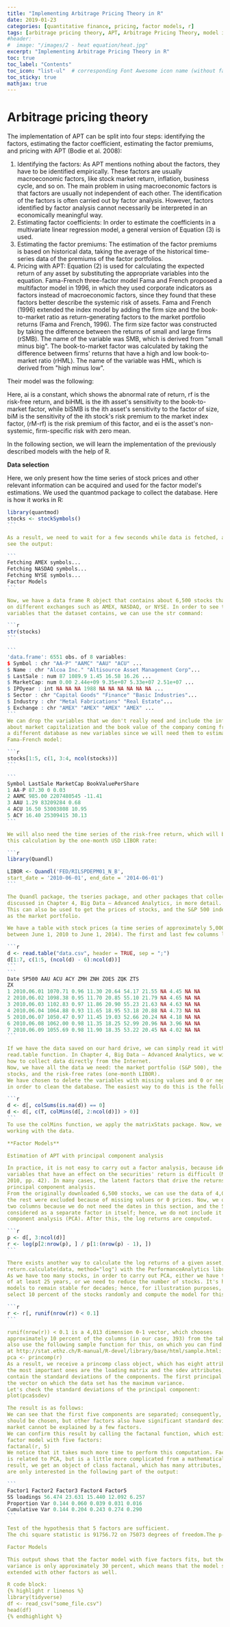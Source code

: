 ```yaml
---
title: "Implementing Arbitrage Pricing Theory in R"
date: 2019-01-23
categories: [quantitative finance, pricing, factor models, r]
tags: [arbitrage pricing theory, APT, Arbitrage Pricing Theory, model implementation, asset pricing, R, statistics]
#header:
#  image: "/images/2 - heat equation/heat.jpg"
excerpt: "Implementing Arbitrage Pricing Theory in R"
toc: true
toc_label: "Contents"
toc_icon: "list-ul"  # corresponding Font Awesome icon name (without fa prefix
toc_sticky: true
mathjax: true
---
```

# Arbitrage pricing theory

The implementation of APT can be split into four steps: identifying the factors,
estimating the factor coefficient, estimating the factor premiums, and pricing with
APT (Bodie et al. 2008):

1. Identifying the factors: As APT mentions nothing about the factors, they
have to be identified empirically. These factors are usually macroeconomic
factors, like stock market return, inflation, business cycle, and so on. The
main problem in using macroeconomic factors is that factors are usually not
independent of each other. The identification of the factors is often carried
out by factor analysis. However, factors identified by factor analysis cannot
necessarily be interpreted in an economically meaningful way.
2. Estimating factor coefficients: In order to estimate the coefficients in a
multivariate linear regression model, a general version of Equation (3)
is used.
3. Estimating the factor premiums: The estimation of the factor premiums
is based on historical data, taking the average of the historical time-series
data of the premiums of the factor portfolios.
4. Pricing with APT: Equation (2) is used for calculating the expected return of
any asset by substituting the appropriate variables into the equation.
Fama-French three-factor model
Fama and French proposed a multifactor model in 1996, in which they used
corporate indicators as factors instead of macroeconomic factors, since they found
that these factors better describe the systemic risk of assets. Fama and French (1996)
extended the index model by adding the firm size and the book-to-market ratio as
return-generating factors to the market portfolio returns (Fama and French, 1996).
The firm size factor was constructed by taking the difference between the returns of
small and large firms (rSMB). The name of the variable was SMB, which is derived from
"small minus big". The book-to-market factor was calculated by taking the difference
between firms' returns that have a high and low book-to-market ratio (rHML). The name
of the variable was HML, which is derived from "high minus low".

Their model was the following:

Here, ai is a constant, which shows the abnormal rate of return, rf is the risk-free
return, and biHML is the ith asset's sensitivity to the book-to-market factor, while biSMB
is the ith asset's sensitivity to the factor of size, biM is the sensitivity of the ith stock's
risk premium to the market index factor, (rM-rf) is the risk premium of this factor, and
ei is the asset's non-systemic, firm-specific risk with zero mean.

In the following section, we will learn the implementation of the previously
described models with the help of R.

**Data selection**

Here, we only present how the time series of stock prices and other relevant information
can be acquired and used for the factor model's estimations.
We used the quantmod package to collect the database.
Here is how it works in R:

````r
library(quantmod)
stocks <- stockSymbols()
```

As a result, we need to wait for a few seconds while data is fetched, and then we can
see the output:

```
Fetching AMEX symbols...
Fetching NASDAQ symbols...
Fetching NYSE symbols...
Factor Models
```

Now, we have a data frame R object that contains about 6,500 stocks that are traded
on different exchanges such as AMEX, NASDAQ, or NYSE. In order to see the
variables that the dataset contains, we can use the str command:

```r
str(stocks)
```

```
'data.frame': 6551 obs. of 8 variables:
$ Symbol : chr "AA-P" "AAMC" "AAU" "ACU" ...
$ Name : chr "Alcoa Inc." "Altisource Asset Management Corp"...
$ LastSale : num 87 1089.9 1.45 16.58 16.26 ...
$ MarketCap: num 0.00 2.44e+09 9.35e+07 5.33e+07 2.51e+07 ...
$ IPOyear : int NA NA NA 1988 NA NA NA NA NA NA ...
$ Sector : chr "Capital Goods" "Finance" "Basic Industries"...
$ Industry : chr "Metal Fabrications" "Real Estate"...
$ Exchange : chr "AMEX" "AMEX" "AMEX" "AMEX" ...
```
We can drop the variables that we don't really need and include the information
about market capitalization and the book value of the company coming from
a different database as new variables since we will need them to estimate the
Fama-French model:

```r
stocks[1:5, c(1, 3:4, ncol(stocks))]
```

```
Symbol LastSale MarketCap BookValuePerShare
1 AA-P 87.30 0 0.03
2 AAMC 985.00 2207480545 -11.41
3 AAU 1.29 83209284 0.68
4 ACU 16.50 53003808 10.95
5 ACY 16.40 25309415 30.13
```

We will also need the time series of the risk-free return, which will be quantified in
this calculation by the one-month USD LIBOR rate:

```r
library(Quandl)

LIBOR <- Quandl('FED/RILSPDEPM01_N_B',
start_date = '2010-06-01', end_date = '2014-06-01')
```

The Quandl package, the tseries package, and other packages that collect data are
discussed in Chapter 4, Big Data – Advanced Analytics, in more detail.
This can also be used to get the prices of stocks, and the S&P 500 index can be used
as the market portfolio.

We have a table with stock prices (a time series of approximately 5,000 stock prices
between June 1, 2010 to June 1, 2014). The first and last few columns look like this:

```r
d <- read.table("data.csv", header = TRUE, sep = ";")
d[1:7, c(1:5, (ncol(d) - 6):ncol(d))]
```
```
Date SP500 AAU ACU ACY ZMH ZNH ZOES ZQK ZTS
ZX
1 2010.06.01 1070.71 0.96 11.30 20.64 54.17 21.55 NA 4.45 NA NA
2 2010.06.02 1098.38 0.95 11.70 20.85 55.10 21.79 NA 4.65 NA NA
3 2010.06.03 1102.83 0.97 11.86 20.90 55.23 21.63 NA 4.63 NA NA
4 2010.06.04 1064.88 0.93 11.65 18.95 53.18 20.88 NA 4.73 NA NA
5 2010.06.07 1050.47 0.97 11.45 19.03 52.66 20.24 NA 4.18 NA NA
6 2010.06.08 1062.00 0.98 11.35 18.25 52.99 20.96 NA 3.96 NA NA
7 2010.06.09 1055.69 0.98 11.90 18.35 53.22 20.45 NA 4.02 NA NA
```

If we have the data saved on our hard drive, we can simply read it with the
read.table function. In Chapter 4, Big Data – Advanced Analytics, we will discuss
how to collect data directly from the Internet.
Now, we have all the data we need: the market portfolio (S&P 500), the price of
stocks, and the risk-free rates (one-month LIBOR).
We have chosen to delete the variables with missing values and 0 or negative prices,
in order to clean the database. The easiest way to do this is the following:

```r
d <- d[, colSums(is.na(d)) == 0]
d <- d[, c(T, colMins(d[, 2:ncol(d)]) > 0)]
```
To use the colMins function, we apply the matrixStats package. Now, we can start
working with the data.

**Factor Models**

Estimation of APT with principal component analysis

In practice, it is not easy to carry out a factor analysis, because identifying the macro
variables that have an effect on the securities' return is difficult (Medvegyev – Száz,
2010, pp. 42). In many cases, the latent factors that drive the returns are searched by
principal component analysis.
From the originally downloaded 6,500 stocks, we can use the data of 4,015 stocks;
the rest were excluded because of missing values or 0 prices. Now, we omit the first
two columns because we do not need the dates in this section, and the S&P 500 is
considered as a separate factor in itself; hence, we do not include it in the principal
component analysis (PCA). After this, the log returns are computed.

```r
p <- d[, 3:ncol(d)]
r <- log(p[2:nrow(p), ] / p[1:(nrow(p) - 1), ])
```

There exists another way to calculate the log returns of a given asset, that is, by using
return.calculate(data, method="log") with the PerformanceAnalytics library.
As we have too many stocks, in order to carry out PCA, either we have to have data
of at least 25 years, or we need to reduce the number of stocks. It's hopeless for factor
models to remain stable for decades; hence, for illustration purposes, we choose to
select 10 percent of the stocks randomly and compute the model for this sample:

```r
r <- r[, runif(nrow(r)) < 0.1]
```

runif(nrow(r)) < 0.1 is a 4,013 dimension 0-1 vector, which chooses
approximately 10 percent of the columns (in our case, 393) from the table. We can
also use the following sample function for this, on which you can find further details
at http://stat.ethz.ch/R-manual/R-devel/library/base/html/sample.html:
pca <- princomp(r)
As a result, we receive a princomp class object, which has eight attributes, of which
the most important ones are the loading matrix and the sdev attributes, which
contain the standard deviations of the components. The first principal component is
the vector on which the data set has the maximum variance.
Let's check the standard deviations of the principal component:
plot(pca$sdev)

The result is as follows:
We can see that the first five components are separated; consequently, five factors
should be chosen, but other factors also have significant standard deviations, so the
market cannot be explained by a few factors.
We can confirm this result by calling the factanal function, which estimates the
factor model with five factors:
factanal(r, 5)
We notice that it takes much more time to perform this computation. Factor analysis
is related to PCA, but is a little more complicated from a mathematical aspect. As a
result, we get an object of class factanal, which has many attributes, but now, we
are only interested in the following part of the output:

```
Factor1 Factor2 Factor3 Factor4 Factor5
SS loadings 56.474 23.631 15.440 12.092 6.257
Proportion Var 0.144 0.060 0.039 0.031 0.016
Cumulative Var 0.144 0.204 0.243 0.274 0.290
```

Test of the hypothesis that 5 factors are sufficient.
The chi square statistic is 91756.72 on 75073 degrees of freedom.The p-value is 0

Factor Models

This output shows that the factor model with five factors fits, but the explained
variance is only approximately 30 percent, which means that the model should be
extended with other factors as well.

R code block:
{% highlight r linenos %}
library(tidyverse)
df <- read_csv("some_file.csv")
head(df)
{% endhighlight %}
